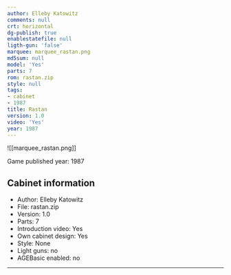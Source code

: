 ```yaml
---
author: Elleby Katowitz
comments: null
crt: horizontal
dg-publish: true
enablestatefile: null
ligth-gun: 'false'
marquee: marquee_rastan.png
md5sum: null
model: 'Yes'
parts: 7
rom: rastan.zip
style: null
tags:
- cabinet
- 1987
title: Rastan
version: 1.0
video: 'Yes'
year: 1987
---
```


![[marquee_rastan.png]]

Game published year: 1987

## Cabinet information

- Author: Elleby Katowitz
- File: rastan.zip
- Version: 1.0
- Parts: 7
- Introduction video: Yes
- Own cabinet design: Yes
- Style: None
- Light guns: no
- AGEBasic enabled: no

---
